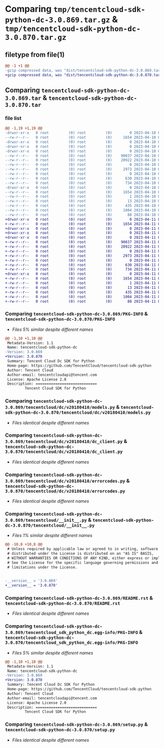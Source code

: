 # Comparing `tmp/tencentcloud-sdk-python-dc-3.0.869.tar.gz` & `tmp/tencentcloud-sdk-python-dc-3.0.870.tar.gz`

## filetype from file(1)

```diff
@@ -1 +1 @@
-gzip compressed data, was "dist/tencentcloud-sdk-python-dc-3.0.869.tar", last modified: Mon Apr 10 03:03:31 2023, max compression
+gzip compressed data, was "dist/tencentcloud-sdk-python-dc-3.0.870.tar", last modified: Tue Apr 11 03:33:40 2023, max compression
```

## Comparing `tencentcloud-sdk-python-dc-3.0.869.tar` & `tencentcloud-sdk-python-dc-3.0.870.tar`

### file list

```diff
@@ -1,19 +1,19 @@
-drwxr-xr-x   0 root         (0) root         (0)        0 2023-04-10 03:03:31.000000 tencentcloud-sdk-python-dc-3.0.869/
--rw-r--r--   0 root         (0) root         (0)     1654 2023-04-10 03:03:31.000000 tencentcloud-sdk-python-dc-3.0.869/PKG-INFO
-drwxr-xr-x   0 root         (0) root         (0)        0 2023-04-10 03:03:31.000000 tencentcloud-sdk-python-dc-3.0.869/tencentcloud/
-drwxr-xr-x   0 root         (0) root         (0)        0 2023-04-10 03:03:31.000000 tencentcloud-sdk-python-dc-3.0.869/tencentcloud/dc/
-drwxr-xr-x   0 root         (0) root         (0)        0 2023-04-10 03:03:31.000000 tencentcloud-sdk-python-dc-3.0.869/tencentcloud/dc/v20180410/
--rw-r--r--   0 root         (0) root         (0)    90037 2023-04-10 03:03:30.000000 tencentcloud-sdk-python-dc-3.0.869/tencentcloud/dc/v20180410/models.py
--rw-r--r--   0 root         (0) root         (0)    20922 2023-04-10 03:03:30.000000 tencentcloud-sdk-python-dc-3.0.869/tencentcloud/dc/v20180410/dc_client.py
--rw-r--r--   0 root         (0) root         (0)        0 2023-04-10 03:03:30.000000 tencentcloud-sdk-python-dc-3.0.869/tencentcloud/dc/v20180410/__init__.py
--rw-r--r--   0 root         (0) root         (0)     2973 2023-04-10 03:03:30.000000 tencentcloud-sdk-python-dc-3.0.869/tencentcloud/dc/v20180410/errorcodes.py
--rw-r--r--   0 root         (0) root         (0)        0 2023-04-10 03:03:30.000000 tencentcloud-sdk-python-dc-3.0.869/tencentcloud/dc/__init__.py
--rw-r--r--   0 root         (0) root         (0)      630 2023-04-10 03:03:30.000000 tencentcloud-sdk-python-dc-3.0.869/tencentcloud/__init__.py
--rw-r--r--   0 root         (0) root         (0)      734 2023-04-10 03:03:30.000000 tencentcloud-sdk-python-dc-3.0.869/README.rst
-drwxr-xr-x   0 root         (0) root         (0)        0 2023-04-10 03:03:31.000000 tencentcloud-sdk-python-dc-3.0.869/tencentcloud_sdk_python_dc.egg-info/
--rw-r--r--   0 root         (0) root         (0)     1654 2023-04-10 03:03:31.000000 tencentcloud-sdk-python-dc-3.0.869/tencentcloud_sdk_python_dc.egg-info/PKG-INFO
--rw-r--r--   0 root         (0) root         (0)        1 2023-04-10 03:03:31.000000 tencentcloud-sdk-python-dc-3.0.869/tencentcloud_sdk_python_dc.egg-info/dependency_links.txt
--rw-r--r--   0 root         (0) root         (0)       13 2023-04-10 03:03:31.000000 tencentcloud-sdk-python-dc-3.0.869/tencentcloud_sdk_python_dc.egg-info/top_level.txt
--rw-r--r--   0 root         (0) root         (0)      435 2023-04-10 03:03:31.000000 tencentcloud-sdk-python-dc-3.0.869/tencentcloud_sdk_python_dc.egg-info/SOURCES.txt
--rw-r--r--   0 root         (0) root         (0)     1004 2023-04-10 03:03:30.000000 tencentcloud-sdk-python-dc-3.0.869/setup.py
--rw-r--r--   0 root         (0) root         (0)       88 2023-04-10 03:03:31.000000 tencentcloud-sdk-python-dc-3.0.869/setup.cfg
+drwxr-xr-x   0 root         (0) root         (0)        0 2023-04-11 03:33:40.000000 tencentcloud-sdk-python-dc-3.0.870/
+-rw-r--r--   0 root         (0) root         (0)     1654 2023-04-11 03:33:40.000000 tencentcloud-sdk-python-dc-3.0.870/PKG-INFO
+drwxr-xr-x   0 root         (0) root         (0)        0 2023-04-11 03:33:40.000000 tencentcloud-sdk-python-dc-3.0.870/tencentcloud/
+drwxr-xr-x   0 root         (0) root         (0)        0 2023-04-11 03:33:40.000000 tencentcloud-sdk-python-dc-3.0.870/tencentcloud/dc/
+drwxr-xr-x   0 root         (0) root         (0)        0 2023-04-11 03:33:40.000000 tencentcloud-sdk-python-dc-3.0.870/tencentcloud/dc/v20180410/
+-rw-r--r--   0 root         (0) root         (0)    90037 2023-04-11 03:33:40.000000 tencentcloud-sdk-python-dc-3.0.870/tencentcloud/dc/v20180410/models.py
+-rw-r--r--   0 root         (0) root         (0)    20922 2023-04-11 03:33:40.000000 tencentcloud-sdk-python-dc-3.0.870/tencentcloud/dc/v20180410/dc_client.py
+-rw-r--r--   0 root         (0) root         (0)        0 2023-04-11 03:33:40.000000 tencentcloud-sdk-python-dc-3.0.870/tencentcloud/dc/v20180410/__init__.py
+-rw-r--r--   0 root         (0) root         (0)     2973 2023-04-11 03:33:40.000000 tencentcloud-sdk-python-dc-3.0.870/tencentcloud/dc/v20180410/errorcodes.py
+-rw-r--r--   0 root         (0) root         (0)        0 2023-04-11 03:33:40.000000 tencentcloud-sdk-python-dc-3.0.870/tencentcloud/dc/__init__.py
+-rw-r--r--   0 root         (0) root         (0)      630 2023-04-11 03:33:40.000000 tencentcloud-sdk-python-dc-3.0.870/tencentcloud/__init__.py
+-rw-r--r--   0 root         (0) root         (0)      734 2023-04-11 03:33:40.000000 tencentcloud-sdk-python-dc-3.0.870/README.rst
+drwxr-xr-x   0 root         (0) root         (0)        0 2023-04-11 03:33:40.000000 tencentcloud-sdk-python-dc-3.0.870/tencentcloud_sdk_python_dc.egg-info/
+-rw-r--r--   0 root         (0) root         (0)     1654 2023-04-11 03:33:40.000000 tencentcloud-sdk-python-dc-3.0.870/tencentcloud_sdk_python_dc.egg-info/PKG-INFO
+-rw-r--r--   0 root         (0) root         (0)        1 2023-04-11 03:33:40.000000 tencentcloud-sdk-python-dc-3.0.870/tencentcloud_sdk_python_dc.egg-info/dependency_links.txt
+-rw-r--r--   0 root         (0) root         (0)       13 2023-04-11 03:33:40.000000 tencentcloud-sdk-python-dc-3.0.870/tencentcloud_sdk_python_dc.egg-info/top_level.txt
+-rw-r--r--   0 root         (0) root         (0)      435 2023-04-11 03:33:40.000000 tencentcloud-sdk-python-dc-3.0.870/tencentcloud_sdk_python_dc.egg-info/SOURCES.txt
+-rw-r--r--   0 root         (0) root         (0)     1004 2023-04-11 03:33:40.000000 tencentcloud-sdk-python-dc-3.0.870/setup.py
+-rw-r--r--   0 root         (0) root         (0)       88 2023-04-11 03:33:40.000000 tencentcloud-sdk-python-dc-3.0.870/setup.cfg
```

### Comparing `tencentcloud-sdk-python-dc-3.0.869/PKG-INFO` & `tencentcloud-sdk-python-dc-3.0.870/PKG-INFO`

 * *Files 5% similar despite different names*

```diff
@@ -1,10 +1,10 @@
 Metadata-Version: 1.1
 Name: tencentcloud-sdk-python-dc
-Version: 3.0.869
+Version: 3.0.870
 Summary: Tencent Cloud Dc SDK for Python
 Home-page: https://github.com/TencentCloud/tencentcloud-sdk-python
 Author: Tencent Cloud
 Author-email: tencentcloudapi@tencent.com
 License: Apache License 2.0
 Description: ============================
         Tencent Cloud SDK for Python
```

### Comparing `tencentcloud-sdk-python-dc-3.0.869/tencentcloud/dc/v20180410/models.py` & `tencentcloud-sdk-python-dc-3.0.870/tencentcloud/dc/v20180410/models.py`

 * *Files identical despite different names*

### Comparing `tencentcloud-sdk-python-dc-3.0.869/tencentcloud/dc/v20180410/dc_client.py` & `tencentcloud-sdk-python-dc-3.0.870/tencentcloud/dc/v20180410/dc_client.py`

 * *Files identical despite different names*

### Comparing `tencentcloud-sdk-python-dc-3.0.869/tencentcloud/dc/v20180410/errorcodes.py` & `tencentcloud-sdk-python-dc-3.0.870/tencentcloud/dc/v20180410/errorcodes.py`

 * *Files identical despite different names*

### Comparing `tencentcloud-sdk-python-dc-3.0.869/tencentcloud/__init__.py` & `tencentcloud-sdk-python-dc-3.0.870/tencentcloud/__init__.py`

 * *Files 1% similar despite different names*

```diff
@@ -10,8 +10,8 @@
 # Unless required by applicable law or agreed to in writing, software
 # distributed under the License is distributed on an "AS IS" BASIS,
 # WITHOUT WARRANTIES OR CONDITIONS OF ANY KIND, either express or implied.
 # See the License for the specific language governing permissions and
 # limitations under the License.
 
 
-__version__ = '3.0.869'
+__version__ = '3.0.870'
```

### Comparing `tencentcloud-sdk-python-dc-3.0.869/README.rst` & `tencentcloud-sdk-python-dc-3.0.870/README.rst`

 * *Files identical despite different names*

### Comparing `tencentcloud-sdk-python-dc-3.0.869/tencentcloud_sdk_python_dc.egg-info/PKG-INFO` & `tencentcloud-sdk-python-dc-3.0.870/tencentcloud_sdk_python_dc.egg-info/PKG-INFO`

 * *Files 5% similar despite different names*

```diff
@@ -1,10 +1,10 @@
 Metadata-Version: 1.1
 Name: tencentcloud-sdk-python-dc
-Version: 3.0.869
+Version: 3.0.870
 Summary: Tencent Cloud Dc SDK for Python
 Home-page: https://github.com/TencentCloud/tencentcloud-sdk-python
 Author: Tencent Cloud
 Author-email: tencentcloudapi@tencent.com
 License: Apache License 2.0
 Description: ============================
         Tencent Cloud SDK for Python
```

### Comparing `tencentcloud-sdk-python-dc-3.0.869/setup.py` & `tencentcloud-sdk-python-dc-3.0.870/setup.py`

 * *Files identical despite different names*

